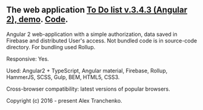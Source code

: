 ## The web application [To Do list v.3.4.3 (Angular 2), demo]( https://sash-ua.github.io/todo-angular2-last/ ). [Code]( https://github.com/sash-ua/todo-angular2-last ).
 
Angular 2 web-application with a simple authorization, data saved in Firebase and distributed User's access. Not bundled code is in source-code directory. For bundling used Rollup.

Responsive: Yes.

Used:  Angular2 + TypeScript, Angular material, Firebase, Rollup, HammerJS, SCSS, Gulp, BEM, HTML5, CSS3.

Cross-browser compatibility: latest versions of popular browsers.


Copyright (c) 2016 - present Alex Tranchenko.
